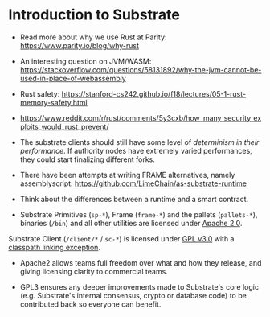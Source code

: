# Introduction to Substrate

* Read more about why we use Rust at Parity: https://www.parity.io/blog/why-rust

* An interesting question on JVM/WASM: https://stackoverflow.com/questions/58131892/why-the-jvm-cannot-be-used-in-place-of-webassembly

* Rust safety: https://stanford-cs242.github.io/f18/lectures/05-1-rust-memory-safety.html
* https://www.reddit.com/r/rust/comments/5y3cxb/how_many_security_exploits_would_rust_prevent/


* The substrate clients should still have some level of *determinism in their performance*. If
  authority nodes have extremely varied performances, they could start finalizing different forks.

* There have been attempts at writing FRAME alternatives, namely assemblyscript. https://github.com/LimeChain/as-substrate-runtime

* Think about the differences between a runtime and a smart contract.

* Substrate Primitives (`sp-*`), Frame (`frame-*`) and the pallets (`pallets-*`), binaries (`/bin`)
and all other utilities are licensed under [Apache
2.0](https://www.apache.org/licenses/LICENSE-2.0.html).

Substrate Client (`/client/*` / `sc-*`) is licensed under [GPL
v3.0](https://www.gnu.org/licenses/gpl-3.0.html) with a [classpath linking
exception](https://www.gnu.org/software/classpath/license.html).

  - Apache2 allows teams full freedom over what and how they release, and giving licensing clarity to
    commercial teams.

  - GPL3 ensures any deeper improvements made to Substrate's core logic (e.g. Substrate's internal
    consensus, crypto or database code) to be contributed back so everyone can benefit.



